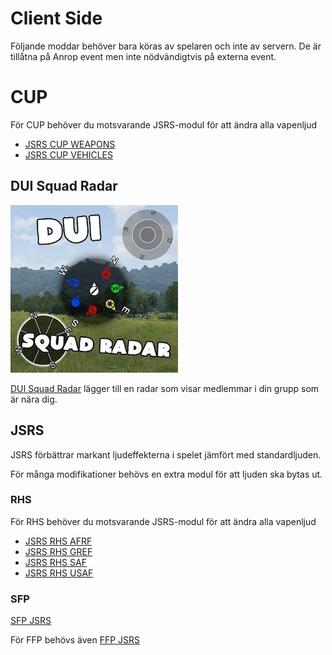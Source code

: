 # Client Side

Följande moddar behöver bara köras av spelaren och inte av servern.
De är tillåtna på Anrop event men inte nödvändigtvis på externa event.

# CUP

För CUP behöver du motsvarande JSRS-modul för att ändra alla vapenljud

* [JSRS CUP WEAPONS](https://steamcommunity.com/sharedfiles/filedetails/?id=1624803912)
* [JSRS CUP VEHICLES](https://steamcommunity.com/sharedfiles/filedetails/?id=1624804924)

## DUI Squad Radar

![DUI](./assets/dui.jpg)

[DUI Squad Radar](https://steamcommunity.com/workshop/filedetails/?id=1638341685) lägger till en radar som visar medlemmar i din grupp som är nära dig.

## JSRS

JSRS förbättrar markant ljudeffekterna i spelet jämfört med standardljuden.

För många modifikationer behövs en extra modul för att ljuden ska bytas ut.

### RHS

För RHS behöver du motsvarande JSRS-modul för att ändra alla vapenljud

* [JSRS RHS AFRF](https://steamcommunity.com/sharedfiles/filedetails/?id=945476727)
* [JSRS RHS GREF](http://steamcommunity.com/sharedfiles/filedetails/?id=1180534892)
* [JSRS RHS SAF](http://steamcommunity.com/sharedfiles/filedetails/?id=1486541773)
* [JSRS RHS USAF](https://steamcommunity.com/sharedfiles/filedetails/?id=1180533757)


### SFP

[SFP JSRS](https://steamcommunity.com/sharedfiles/filedetails/?id=1205570929)

För FFP behövs även [FFP JSRS](https://steamcommunity.com/sharedfiles/filedetails/?id=1220451406)
